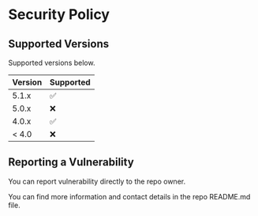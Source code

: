# Security Policy

## Supported Versions

Supported versions below.

| Version | Supported          |
| ------- | ------------------ |
| 5.1.x   | :white_check_mark: |
| 5.0.x   | :x:                |
| 4.0.x   | :white_check_mark: |
| < 4.0   | :x:                |

## Reporting a Vulnerability

You can report vulnerability directly to the repo owner.

You can find more information and contact details in the repo README.md file.
